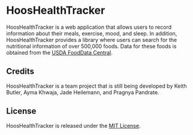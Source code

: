 # HoosHealthTracker

HoosHealthTracker is a web application that allows users to record information about their meals, exercise, mood, and sleep. In addition, HoosHealthTracker provides a library where users can search for the nutritional information of over 500,000 foods. Data for these foods is obtained from the [USDA FoodData Central](https://fdc.nal.usda.gov/download-datasets.html).

## Credits

HoosHealthTracker is a team project that is still being developed by Keith Butler, Ayma Khwaja, Jade Heilemann, and Pragnya Pandrate.


## License
HoosHealthTracker is released under the [MIT License](https://choosealicense.com/licenses/mit/).
